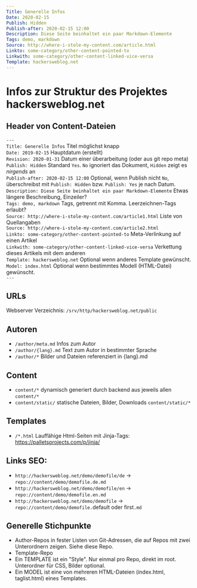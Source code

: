 ```yaml
---
Title: Generelle Infos
Date: 2020-02-15
Publish: Hidden
Publish-after: 2020-02-15 12:00
Description: Diese Seite beinhaltet ein paar Markdown-Elemente
Tags: demo, markdown
Source: http://where-i-stole-my-content.com/article.html
Linkto: some-category/other-content-pointed-to
Linkwith: some-category/other-content-linked-vice-versa
Template: hackersweblog.net
---
```


# Infos zur Struktur des Projektes hackersweblog.net


## Header von Content-Dateien

`---`  
`Title: Generelle Infos` Titel möglichst knapp  
`Date: 2019-02-15` Hauptdatum (erstellt)  
`Revision: 2020-01-31` Datum einer überarbeitung (oder aus git repo meta) 
`Publish: Hidden` Standard `Yes`. `No` ignoriert das Dokument, `Hidden` zeigt es *nirgends* an  
`Publish-after: 2020-02-15 12:00` Optional, wenn Publish nicht `No`, überschreibst mit `Publish: Hidden` bzw. `Publish: Yes` je nach Datum.  
`Description: Diese Seite beinhaltet ein paar Markdown-Elemente` Etwas längere Beschreibung, Einzeiler?  
`Tags: demo, markdown` Tags, getrennt mit Komma. Leerzeichnen-Tags erlaubt?  
`Source: http://where-i-stole-my-content.com/article1.html` Liste von Quellangaben  
`Source: http://where-i-stole-my-content.com/article2.html`  
`Linkto: some-category/other-content-pointed-to` Meta-Verlinkung auf einen Artikel  
`Linkwith: some-category/other-content-linked-vice-versa` Verkettung dieses Artikels mit dem anderen  
`Template: hackersweblog.net` Optional wenn anderes Template gewünscht.  
`Model: index.html` Optional wenn bestimmtes Modell (HTML-Datei) gewünscht.  
`---`


## URLs
Webserver Verzeichnis: `/srv/http/hackersweblog.net/public`  

## Autoren
* `/author/meta.md` Infos zum Autor
* `/author/{lang}.md` Text zum Autor in bestimmter Sprache
* `/author/*` Bilder und Dateien referenziert in {lang}.md

## Content
* `content/*` dynamisch generiert durch backend aus jeweils allen `content/*`
* `content/static/` statische Dateien, Bilder, Downloads `content/static/*`

## Templates
* `/*.html` Lauffähige Html-Seiten mit Jinja-Tags: https://palletsprojects.com/p/jinja/

## Links SEO:
* `http://hackersweblog.net/demo/demofile/de`  -> `repo://content/demo/demofile.de.md`  
* `http://hackersweblog.net/demo/demofile/en` -> `repo://content/demo/demofile.en.md`  
* `http://hackersweblog.net/demo/demofile` -> `repo://content/demo/demofile.`default oder first`.md`  


## Generelle Stichpunkte
* Author-Repos in fester Listen von Git-Adressen, die auf Repos mit zwei Unterordnern zeigen. Siehe diese Repo.
* Template-Repo
* Ein TEMPLATE ist ein "Style". Nur einmal pro Repo, direkt im root. Unterordner für CSS, Bilder optional.
* Ein MODEL ist eine von mehreren HTML-Dateien (index.html, taglist.html) eines Templates.
